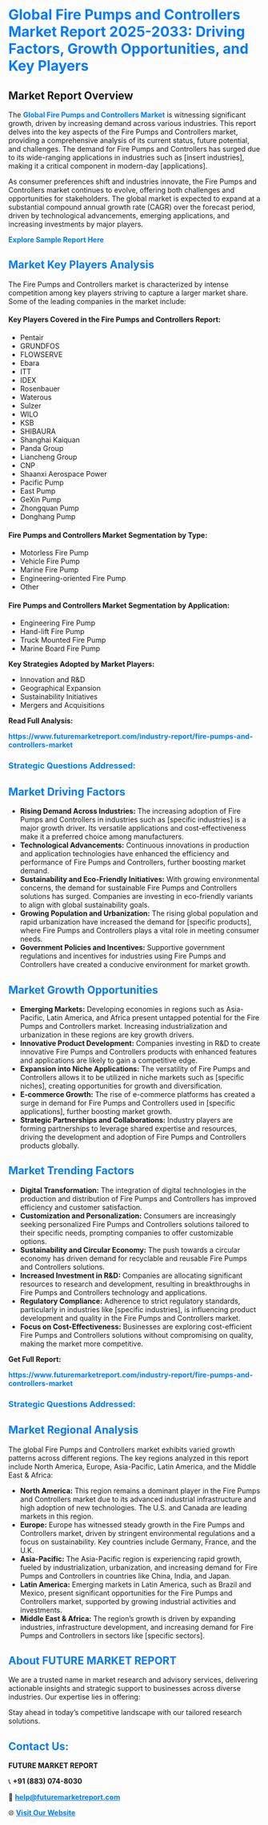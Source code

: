 <h1 style="color: #007BFF;">Global Fire Pumps and Controllers Market Report 2025-2033: Driving Factors, Growth Opportunities, and Key Players</h1>

<section id="overview">
<h2>Market Report Overview</h2>
<p>The <a href="https://www.futuremarketreport.com/industry-report/fire-pumps-and-controllers-market" style="color: #007BFF; text-decoration: none;"><strong>Global Fire Pumps and Controllers Market</strong></a> is witnessing significant growth, driven by increasing demand across various industries. This report delves into the key aspects of the Fire Pumps and Controllers market, providing a comprehensive analysis of its current status, future potential, and challenges. The demand for Fire Pumps and Controllers has surged due to its wide-ranging applications in industries such as [insert industries], making it a critical component in modern-day [applications].</p>
<p>As consumer preferences shift and industries innovate, the Fire Pumps and Controllers market continues to evolve, offering both challenges and opportunities for stakeholders. The global market is expected to expand at a substantial compound annual growth rate (CAGR) over the forecast period, driven by technological advancements, emerging applications, and increasing investments by major players.</p>
</section>

<section id="overview">
<p><a href="https://www.futuremarketreport.com/request-sample/reportId=85508" style="color: #007BFF; text-decoration: none;"><strong>Explore Sample Report Here</strong></a></p>
</section>

<section id="key-players">
<h2 style="color: #007BFF;">Market Key Players Analysis</h2>
<p>The Fire Pumps and Controllers market is characterized by intense competition among key players striving to capture a larger market share. Some of the leading companies in the market include:</p>
<h4>Key Players Covered in the Fire Pumps and Controllers Report:</h4>
<ul><li>Pentair</li><li>GRUNDFOS</li><li>FLOWSERVE</li><li>Ebara</li><li>ITT</li><li>IDEX</li><li>Rosenbauer</li><li>Waterous</li><li>Sulzer</li><li>WILO</li><li>KSB</li><li>SHIBAURA</li><li>Shanghai Kaiquan</li><li>Panda Group</li><li>Liancheng Group</li><li>CNP</li><li>Shaanxi Aerospace Power</li><li>Pacific Pump</li><li>East Pump</li><li>GeXin Pump</li><li>Zhongquan Pump</li><li>Donghang Pump</li></ul>
<h4>Fire Pumps and Controllers Market Segmentation by Type:</h4>
<ul><li>Motorless Fire Pump</li><li>Vehicle Fire Pump</li><li>Marine Fire Pump</li><li>Engineering-oriented Fire Pump</li><li>Other</li></ul>

<h4>Fire Pumps and Controllers Market Segmentation by Application:</h4>
<ul><li>Engineering Fire Pump</li><li>Hand-lift Fire Pump</li><li>Truck Mounted Fire Pump</li><li>Marine Board Fire Pump</li></ul>
<p><strong>Key Strategies Adopted by Market Players:</strong></p>
<ul>
<li>Innovation and R&D</li>
<li>Geographical Expansion</li>
<li>Sustainability Initiatives</li>
<li>Mergers and Acquisitions</li>
</ul>
</section>

<section>
<p><strong>Read Full Analysis: </strong></p><a href="https://www.futuremarketreport.com/industry-report/fire-pumps-and-controllers-market" style="color: #007BFF; text-decoration: none;"><strong>https://www.futuremarketreport.com/industry-report/fire-pumps-and-controllers-market</strong></a>
<h3 style="color: #007BFF;">Strategic Questions Addressed:</h3>
</section>

<section id="driving-factors">
<h2 style="color: #007BFF;">Market Driving Factors</h2>
<ul>
<li><strong>Rising Demand Across Industries:</strong> The increasing adoption of Fire Pumps and Controllers in industries such as [specific industries] is a major growth driver. Its versatile applications and cost-effectiveness make it a preferred choice among manufacturers.</li>
<li><strong>Technological Advancements:</strong> Continuous innovations in production and application technologies have enhanced the efficiency and performance of Fire Pumps and Controllers, further boosting market demand.</li>
<li><strong>Sustainability and Eco-Friendly Initiatives:</strong> With growing environmental concerns, the demand for sustainable Fire Pumps and Controllers solutions has surged. Companies are investing in eco-friendly variants to align with global sustainability goals.</li>
<li><strong>Growing Population and Urbanization:</strong> The rising global population and rapid urbanization have increased the demand for [specific products], where Fire Pumps and Controllers plays a vital role in meeting consumer needs.</li>
<li><strong>Government Policies and Incentives:</strong> Supportive government regulations and incentives for industries using Fire Pumps and Controllers have created a conducive environment for market growth.</li>
</ul>
</section>

<section id="growth-opportunities">
<h2 style="color: #007BFF;">Market Growth Opportunities</h2>
<ul>
<li><strong>Emerging Markets:</strong> Developing economies in regions such as Asia-Pacific, Latin America, and Africa present untapped potential for the Fire Pumps and Controllers market. Increasing industrialization and urbanization in these regions are key growth drivers.</li>
<li><strong>Innovative Product Development:</strong> Companies investing in R&D to create innovative Fire Pumps and Controllers products with enhanced features and applications are likely to gain a competitive edge.</li>
<li><strong>Expansion into Niche Applications:</strong> The versatility of Fire Pumps and Controllers allows it to be utilized in niche markets such as [specific niches], creating opportunities for growth and diversification.</li>
<li><strong>E-commerce Growth:</strong> The rise of e-commerce platforms has created a surge in demand for Fire Pumps and Controllers used in [specific applications], further boosting market growth.</li>
<li><strong>Strategic Partnerships and Collaborations:</strong> Industry players are forming partnerships to leverage shared expertise and resources, driving the development and adoption of Fire Pumps and Controllers products globally.</li>
</ul>
</section>

<section id="trending-factors">
<h2 style="color: #007BFF;">Market Trending Factors</h2>
<ul>
<li><strong>Digital Transformation:</strong> The integration of digital technologies in the production and distribution of Fire Pumps and Controllers has improved efficiency and customer satisfaction.</li>
<li><strong>Customization and Personalization:</strong> Consumers are increasingly seeking personalized Fire Pumps and Controllers solutions tailored to their specific needs, prompting companies to offer customizable options.</li>
<li><strong>Sustainability and Circular Economy:</strong> The push towards a circular economy has driven demand for recyclable and reusable Fire Pumps and Controllers solutions.</li>
<li><strong>Increased Investment in R&D:</strong> Companies are allocating significant resources to research and development, resulting in breakthroughs in Fire Pumps and Controllers technology and applications.</li>
<li><strong>Regulatory Compliance:</strong> Adherence to strict regulatory standards, particularly in industries like [specific industries], is influencing product development and quality in the Fire Pumps and Controllers market.</li>
<li><strong>Focus on Cost-Effectiveness:</strong> Businesses are exploring cost-efficient Fire Pumps and Controllers solutions without compromising on quality, making the market more competitive.</li>
</ul>
</section>

<section>
<p><strong>Get Full Report: </strong></p><a href="https://www.futuremarketreport.com/industry-report/fire-pumps-and-controllers-market" style="color: #007BFF; text-decoration: none;"><strong>https://www.futuremarketreport.com/industry-report/fire-pumps-and-controllers-market</strong></a>
<h3 style="color: #007BFF;">Strategic Questions Addressed:</h3>
</section>


<section id="regional-analysis">
<h2 style="color: #007BFF;">Market Regional Analysis</h2>
<p>The global Fire Pumps and Controllers market exhibits varied growth patterns across different regions. The key regions analyzed in this report include North America, Europe, Asia-Pacific, Latin America, and the Middle East & Africa:</p>
<ul>
<li><strong>North America:</strong> This region remains a dominant player in the Fire Pumps and Controllers market due to its advanced industrial infrastructure and high adoption of new technologies. The U.S. and Canada are leading markets in this region.</li>
<li><strong>Europe:</strong> Europe has witnessed steady growth in the Fire Pumps and Controllers market, driven by stringent environmental regulations and a focus on sustainability. Key countries include Germany, France, and the U.K.</li>
<li><strong>Asia-Pacific:</strong> The Asia-Pacific region is experiencing rapid growth, fueled by industrialization, urbanization, and increasing demand for Fire Pumps and Controllers in countries like China, India, and Japan.</li>
<li><strong>Latin America:</strong> Emerging markets in Latin America, such as Brazil and Mexico, present significant opportunities for the Fire Pumps and Controllers market, supported by growing industrial activities and investments.</li>
<li><strong>Middle East & Africa:</strong> The region’s growth is driven by expanding industries, infrastructure development, and increasing demand for Fire Pumps and Controllers in sectors like [specific sectors].</li>
</ul>
</section>

<footer>
<h2 style="color: #007BFF;">About FUTURE MARKET REPORT</h2>
<p>We are a trusted name in market research and advisory services, delivering actionable insights and strategic support to businesses across diverse industries. Our expertise lies in offering:</p>

<p>Stay ahead in today’s competitive landscape with our tailored research solutions.</p>

<h2 style="color: #007BFF;">Contact Us:</h2>
<p><strong>FUTURE MARKET REPORT</strong></p>
<p>📞 <strong>+91 (883) 074-8030</strong></p>
<p>📧 <strong><a href="mailto:help@futuremarketreport.com" style="color: #007BFF;">help@futuremarketreport.com</a></strong></p>
<p>🌐 <strong><a href="https://www.futuremarketreport.com/" style="color: #007BFF;">Visit Our Website</a></strong></p>
</footer>